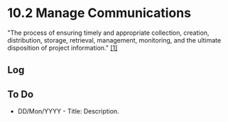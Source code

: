 # 10.2 Manage Communications

"The process of ensuring timely and appropriate collection, creation,
distribution, storage, retrieval, management, monitoring, and the ultimate
disposition of project information." [[1]](../home.md#references)

## Log

## To Do

- DD/Mon/YYYY - Title: Description.
